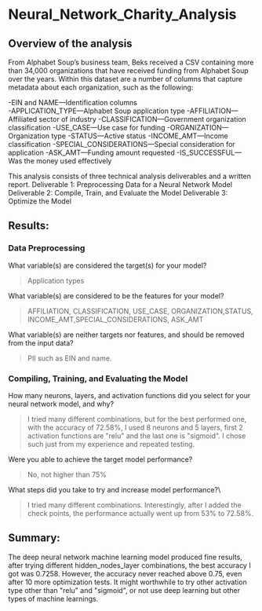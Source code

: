 # Neural_Network_Charity_Analysis

## Overview of the analysis

From Alphabet Soup’s business team, Beks received a CSV containing more than 34,000 organizations that have received funding from Alphabet Soup over the years. Within this dataset are a number of columns that capture metadata about each organization, such as the following:

-EIN and NAME—Identification columns\
-APPLICATION_TYPE—Alphabet Soup application type
-AFFILIATION—Affiliated sector of industry
-CLASSIFICATION—Government organization classification
-USE_CASE—Use case for funding
-ORGANIZATION—Organization type
-STATUS—Active status
-INCOME_AMT—Income classification
-SPECIAL_CONSIDERATIONS—Special consideration for application
-ASK_AMT—Funding amount requested
-IS_SUCCESSFUL—Was the money used effectively

This analysis consists of three technical analysis deliverables and a written report. 
Deliverable 1: Preprocessing Data for a Neural Network Model
Deliverable 2: Compile, Train, and Evaluate the Model
Deliverable 3: Optimize the Model


## Results:

### Data Preprocessing
What variable(s) are considered the target(s) for your model?
>Application types 

What variable(s) are considered to be the features for your model?
>AFFILIATION, CLASSIFICATION, USE_CASE, ORGANIZATION,STATUS, INCOME_AMT,SPECIAL_CONSIDERATIONS, ASK_AMT

What variable(s) are neither targets nor features, and should be removed from the input data?
>PII such as EIN and name. 


### Compiling, Training, and Evaluating the Model

How many neurons, layers, and activation functions did you select for your neural network model, and why?
>I tried many different combinations, but for the best performed one, with the accuracy of 72.58%, I used 8 neurons and 5 layers, first 2 activation functions are "relu" and the last one is "sigmoid". I chose such just from my experience and repeated testing.


Were you able to achieve the target model performance?
>No, not higher than 75%


What steps did you take to try and increase model performance?\
>I tried many different combinations. Interestingly, after I added the check points, the performance actually went up from 53% to 72.58%. 



## Summary:

The deep neural network machine learning model produced fine results, after trying different hidden_nodes_layer combinations, the best accuracy I got was 0.7258. However, the accuracy never reached above 0.75, even after 10 more optimization tests. 
It might worthwhile to try other activation type other than "relu" and "sigmoid", or not use deep learning but other types of machine learnings.  